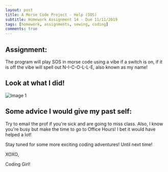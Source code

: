 ```yaml
---
layout: post
title: A Morse Code Project - Help (SOS)
subtitle: Homework Assignment 14 - Due 11/11/2019
tags: [homework, assignments, sewing, coding]
comments: true
---
```


## Assignment:
The program will play SOS in morse code using a vibe if a switch is on, if it is off the vibe will spell out N-I-C-O-L-L-E, also known as my name! 

## Look at what I did!

![Image 1](https://nicollemac17.github.io/img/IMG-2750.JPG)

## Some advice I would give my past self:
Try to email the prof if you're sick and are going to miss class. Also, I know you're busy but make the time to go to Office Hours! I bet it would have helped a lot! 

Stay tuned for some more exciting coding adventures! Until next time!

XOXO,

Coding Girl! 
